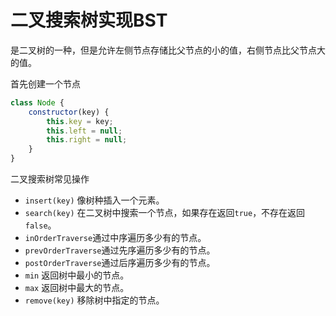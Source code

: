 # 二叉搜索树实现BST

是二叉树的一种，但是允许左侧节点存储比父节点的小的值，右侧节点比父节点大的值。

首先创建一个节点

```js
class Node {
    constructor(key) {
        this.key = key;
        this.left = null;
        this.right = null;
    }
}
```

二叉搜索树常见操作

* `insert(key)` 像树种插入一个元素。
* `search(key)` 在二叉树中搜索一个节点，如果存在返回`true`，不存在返回`false`。
* `inOrderTraverse`通过中序遍历多少有的节点。
* `prevOrderTraverse`通过先序遍历多少有的节点。
* `postOrderTraverse`通过后序遍历多少有的节点。
* `min` 返回树中最小的节点。
* `max` 返回树中最大的节点。
* `remove(key)` 移除树中指定的节点。
